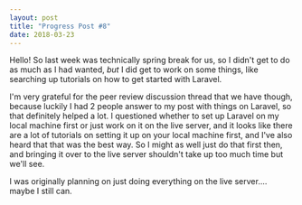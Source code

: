 ```yaml
---
layout: post
title: "Progress Post #8"
date: 2018-03-23
---
```


Hello! So last week was technically spring break for us, so I didn't get to do as much as I had wanted, *but* I did get to work on some things, like searching up tutorials on how to get started with Laravel. 

I'm very grateful for the peer review discussion thread that we have though, because luckily I had 2 people answer to my post with things on Laravel, so that definitely helped a lot. I questioned whether to set up Laravel on my local machine first or just work on it on the live server, and it looks like there are a lot of tutorials on setting it up on your local machine first, and I've also heard that that was the best way. So I might as well just do that first then, and bringing it over to the live server shouldn't take up too much time but we'll see.

I was originally planning on just doing everything on the live server.... maybe I still can.
